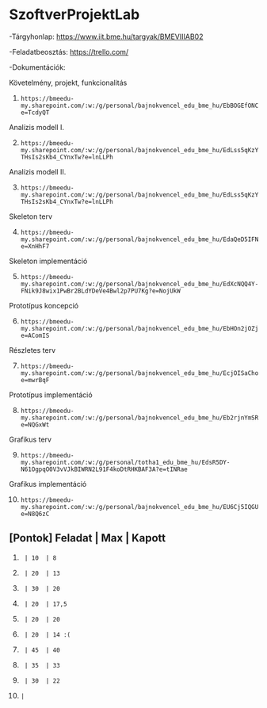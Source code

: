 # SzoftverProjektLab

-Tárgyhonlap: https://www.iit.bme.hu/targyak/BMEVIIIAB02

-Feladatbeosztás: https://trello.com/

-Dokumentációk:

Követelmény, projekt, funkcionalitás

1)     https://bmeedu-my.sharepoint.com/:w:/g/personal/bajnokvencel_edu_bme_hu/EbBOGEfONCRKq15ngBnmJZcB1PGO0FhqBabNLw3wgTGZ5Q?e=TcdyQT

Analízis modell I.

2)     https://bmeedu-my.sharepoint.com/:w:/g/personal/bajnokvencel_edu_bme_hu/EdLss5qKzYZBm8AyV4yI_8QBNEuw-THsIs2sKb4_CYnxTw?e=lnLLPh

Analízis modell II.

3)     https://bmeedu-my.sharepoint.com/:w:/g/personal/bajnokvencel_edu_bme_hu/EdLss5qKzYZBm8AyV4yI_8QBNEuw-THsIs2sKb4_CYnxTw?e=lnLLPh

Skeleton terv

4)     https://bmeedu-my.sharepoint.com/:w:/g/personal/bajnokvencel_edu_bme_hu/EdaQeD5IFN5Kkeoc_73e9csBjCGoZi0rYbmvo12jx7DWDA?e=XnHhF7

Skeleton implementáció

5)     https://bmeedu-my.sharepoint.com/:w:/g/personal/bajnokvencel_edu_bme_hu/EdXcNQQ4Y-FNik9J8wix1PwBr2BLdYDeVe4Bwl2p7PU7Kg?e=NojUkW

Prototípus koncepció

6)     https://bmeedu-my.sharepoint.com/:w:/g/personal/bajnokvencel_edu_bme_hu/EbHOn2jOZjBNuxKaMCWFwF8BSCXRn8XzO09xlo_2m5VllA?e=AComIS

Részletes terv

7)     https://bmeedu-my.sharepoint.com/:w:/g/personal/bajnokvencel_edu_bme_hu/EcjOISaChoRLgLs2lXLqqQEBe9SBmqXlx9koeFZNpN13aQ?e=mwrBqF

Prototípus implementáció

8)     https://bmeedu-my.sharepoint.com/:w:/g/personal/bajnokvencel_edu_bme_hu/Eb2rjnYmSRdIopp2Y2lQWscB22wpaaw9BzGIAsUczGvJbQ?e=NQGxWt

Grafikus terv

9)     https://bmeedu-my.sharepoint.com/:w:/g/personal/totha1_edu_bme_hu/EdsR5DY-N61OgpqO0V3vVJkBIWRN2L91F4koDtRHKBAF3A?e=tINRae

Grafikus implementáció

10)     https://bmeedu-my.sharepoint.com/:w:/g/personal/bajnokvencel_edu_bme_hu/EU6Cj5IQGUVArVixpZdigm0BBzMjQF7jrRSGCjaB6j2_aw?e=N8Q6zC





[Pontok]  Feladat | Max | Kapott
----------------------------------
1)      | 10  | 8
2)      | 20  | 13
3)      | 30  | 20
4)      | 20  | 17,5
5)      | 20  | 20
6)      | 20  | 14 :(
7)      | 45  | 40
8)      | 35  | 33
9)      | 30  | 22
10)     | 
